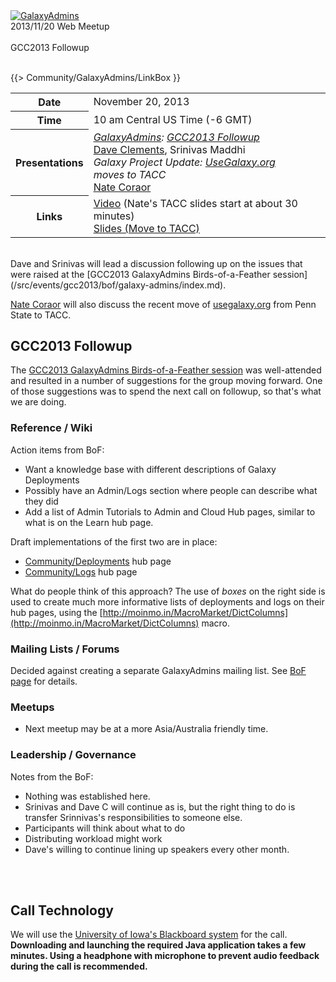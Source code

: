 <div class='center'><a href='/src/community/galaxy-admins/index.md'><img src="/src/images/logos/GalaxyAdmins.png" alt="GalaxyAdmins" /></a> 
<div class='title'>2013/11/20 Web Meetup<br /><br />GCC2013 Followup
</div></div>

<br />

{{> Community/GalaxyAdmins/LinkBox }}

<table>
  <tr>
    <th> Date </th>
    <td> November 20, 2013 </td>
    <td rowspan=4 style=" border: none;"> </td>
    <td rowspan=4 style=" border: none;"> </td>
  </tr>
  <tr>
    <th> Time </th>
    <td> 10 am Central US Time (-6 GMT) </td>
  </tr>
  <tr>
    <th> Presentations </th>
    <td> <em><a href="/src/GalaxyAdmins/index.md">GalaxyAdmins</a>: <a href='/src/events/gcc2013/bof/galaxy-admins/index.md'>GCC2013 Followup</a></em><div class='indent'><a href='/src/dave-clements/index.md'>Dave Clements</a>, Srinivas Maddhi</div><em>Galaxy Project Update: <a href='http://usegalaxy.org'>UseGalaxy.org</a> moves to TACC</em><div class='indent'><a href='/src/nate/index.md'>Nate Coraor</a></div> </td>
  </tr>
  <tr>
    <th> Links </th>
    <td> <a href='https://globalcampus.uiowa.edu/play_recording.html?recordingId=1262357108822_1384961691322'>Video</a> (Nate's TACC slides start at about 30 minutes)<br /><a href='PLACEHOLDER_ATTACHMENT_URL/src/GalaxyAdmins201311_MoveToTACC.pdf'>Slides (Move to TACC)</a>  </td>
  </tr>
</table>


<br />
Dave and Srinivas will lead a discussion following up on the issues that were raised at the [GCC2013 GalaxyAdmins Birds-of-a-Feather session](/src/events/gcc2013/bof/galaxy-admins/index.md).

[Nate Coraor](/src/nate/index.md) will also discuss the recent move of [usegalaxy.org](http://usegalaxy.org) from Penn State to TACC.

## GCC2013 Followup

The [GCC2013 GalaxyAdmins Birds-of-a-Feather session](/src/events/gcc2013/bof/galaxy-admins/index.md) was well-attended and resulted in a number of suggestions for the group moving forward.  One of those suggestions was to spend the next call on followup, so that's what we are doing.

### Reference / Wiki

Action items from BoF:

* Want a knowledge base with different descriptions of Galaxy Deployments
* Possibly have an Admin/Logs section where people can describe what they did
* Add a list of Admin Tutorials to Admin and Cloud Hub pages, similar to what is on the Learn hub page. 

Draft implementations of the first two are in place:

* [Community/Deployments](/src/community/deployments/index.md) hub page
* [Community/Logs](/src/community/logs/index.md) hub page

What do people think of this approach?  The use of *boxes* on the right side is used to create much more informative lists of deployments and logs on their hub pages, using the [http://moinmo.in/MacroMarket/DictColumns](http://moinmo.in/MacroMarket/DictColumns) macro.

### Mailing Lists / Forums

Decided against creating a separate GalaxyAdmins mailing list.  See [BoF page](/src/events/gcc2013/bof/galaxy-admins/index.md#mailing-lists--forums) for details.

### Meetups

* Next meetup may be at a more Asia/Australia friendly time.

### Leadership / Governance

Notes from the BoF:
* Nothing was established here.
* Srinivas and Dave C will continue as is, but the right thing to do is transfer Srinnivas's responsibilities to someone else.
* Participants will think about what to do
* Distributing workload might work
* Dave's willing to continue lining up speakers every other month.

<br /><br />

## Call Technology

We will use the [University of Iowa's Blackboard system](/src/community/galaxy-admins/meetups/2013_11_20/WebinarTech/index.md) for the call. **Downloading and launching the required Java application takes a few minutes. Using a headphone with microphone to prevent audio feedback during the call is recommended.**

<br />


